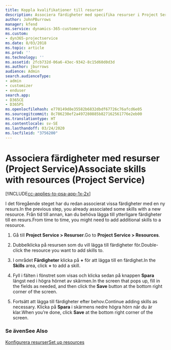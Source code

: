 ```yaml
---
title: Koppla kvalifikationer till resurser
description: Associera färdigheter med specifika resurser i Project Service
author: JohnPBurrows
manager: kfend
ms.service: dynamics-365-customerservice
ms.custom:
- dyn365-projectservice
ms.date: 8/03/2018
ms.topic: article
ms.prod: ''
ms.technology: ''
ms.assetid: 2fcb732d-06a6-43ec-9342-8c15d60d0d3d
ms.author: jburrows
audience: Admin
search.audienceType:
- admin
- customizer
- enduser
search.app:
- D365CE
- D365PS
ms.openlocfilehash: e770149d8e35582b6832dbdf67726c76afcd6e05
ms.sourcegitcommit: 8c786230ef2a497280885b827162561776e2eb00
ms.translationtype: HT
ms.contentlocale: sv-SE
ms.lasthandoff: 03/24/2020
ms.locfileid: "3756200"
---
```

# <a name="associate-skills-with-resources-project-service"></a><span data-ttu-id="eab48-103">Associera färdigheter med resurser (Project Service)</span><span class="sxs-lookup"><span data-stu-id="eab48-103">Associate skills with resources (Project Service)</span></span>

[!INCLUDE[cc-applies-to-psa-app-1x-2x](../includes/cc-applies-to-psa-app-1x-2x.md)]

<span data-ttu-id="eab48-104">I det föregående steget har du redan associerat vissa färdigheter med en ny resurs.</span><span class="sxs-lookup"><span data-stu-id="eab48-104">In the previous step, you already associated some skills with  a new resource.</span></span> <span data-ttu-id="eab48-105">Från tid till annan, kan du behöva lägga till ytterligare färdigheter till en resurs.</span><span class="sxs-lookup"><span data-stu-id="eab48-105">From time to time, you might need to add additional skills to a resource.</span></span>  
  
1.  <span data-ttu-id="eab48-106">Gå till **Project Service > Resurser**.</span><span class="sxs-lookup"><span data-stu-id="eab48-106">Go to **Project Service > Resources**.</span></span>  
  
2.  <span data-ttu-id="eab48-107">Dubbelklicka på resursen som du vill lägga till färdigheter för.</span><span class="sxs-lookup"><span data-stu-id="eab48-107">Double-click the resource you want to add skills to.</span></span>  
  
3.  <span data-ttu-id="eab48-108">I området **Färdigheter** klicka på **+** för att lägga till en färdighet.</span><span class="sxs-lookup"><span data-stu-id="eab48-108">In the **Skills** area, click **+** to add a skill.</span></span>  
  
4.  <span data-ttu-id="eab48-109">Fyll i fälten i fönstret som visas och klicka sedan på knappen **Spara** längst ned i högra hörnet av skärmen.</span><span class="sxs-lookup"><span data-stu-id="eab48-109">In the screen that pops up, fill in the fields as needed, and then click the **Save** button at the bottom right corner of the screen.</span></span>  
  
5.  <span data-ttu-id="eab48-110">Fortsätt att lägga till färdigheter efter behov.</span><span class="sxs-lookup"><span data-stu-id="eab48-110">Continue adding skills as necessary.</span></span> <span data-ttu-id="eab48-111">Klicka på **Spara** i skärmens nedre högra hörn när du är klar.</span><span class="sxs-lookup"><span data-stu-id="eab48-111">When you’re done, click **Save** at the bottom right corner of the screen.</span></span>  
  
### <a name="see-also"></a><span data-ttu-id="eab48-112">Se även</span><span class="sxs-lookup"><span data-stu-id="eab48-112">See Also</span></span>  
 [<span data-ttu-id="eab48-113">Konfigurera resurser</span><span class="sxs-lookup"><span data-stu-id="eab48-113">Set up resources</span></span>](../project-service/set-up-resources.md)
